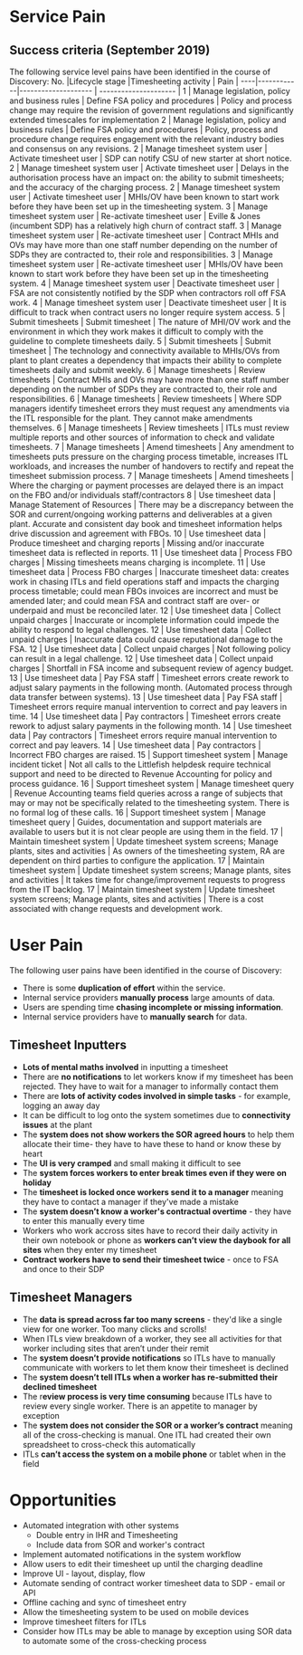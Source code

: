 # Service Pain
## Success criteria (September 2019)
The following service level pains have been identified in the course of Discovery:
No. |Lifecycle stage  |Timesheeting activity      | Pain  | 
----|------------|-------------------- | --------------------- |
1 | Manage legislation, policy and business rules | Define FSA policy and procedures | Policy and process change may require the revision of government regulations and significantly extended timescales for implementation
2 | Manage legislation, policy and business rules | Define FSA policy and procedures | Policy, process and procedure change requires engagement with the relevant industry bodies and consensus on any revisions.
2 | Manage timesheet system user | Activate timesheet user | SDP can notify CSU of new starter at short notice.
2 | Manage timesheet system user | Activate timesheet user | Delays in the authorisation process have an impact on: the ability to submit timesheets; and the accuracy of the charging process.
2 | Manage timesheet system user | Activate timesheet user | MHIs/OV have been known to start work before they have been set up in the timesheeting system.
3 | Manage timesheet system user | Re-activate timesheet user | Eville & Jones (incumbent SDP) has a relatively high churn of contract staff.
3 | Manage timesheet system user | Re-activate timesheet user | Contract MHIs and OVs may have more than one staff number depending on the number of SDPs they are contracted to, their role and responsibilities.
3 | Manage timesheet system user | Re-activate timesheet user | MHIs/OV have been known to start work before they have been set up in the timesheeting system.
4 | Manage timesheet system user | Deactivate timesheet user | FSA are not consistently notified by the SDP when contractors roll off FSA work.
4 | Manage timesheet system user | Deactivate timesheet user | It is difficult to track when contract users no longer require system access.
5 | Submit timesheets | Submit timesheet | The nature of MHI/OV work and the environment in which they work makes it difficult to comply with the guideline to complete timesheets daily.
5 | Submit timesheets | Submit timesheet |  The technology and connectivity available to MHIs/OVs from plant to plant creates a dependency that impacts their ability to complete timesheets daily and submit weekly.
6 | Manage timesheets | Review timesheets | Contract MHIs and OVs may have more than one staff number depending on the number of SDPs they are contracted to, their role and responsibilities. 
6 | Manage timesheets | Review timesheets | Where SDP managers identify timesheet errors they must request any amendments via the ITL responsible for the plant. They cannot make amendments themselves.
6 | Manage timesheets | Review timesheets | ITLs must review multiple reports and other sources of information to check and validate timesheets.
7 | Manage timesheets | Amend timesheets | Any amendment to timesheets puts pressure on the charging process timetable, increases ITL workloads, and increases the number of handovers to rectify and repeat the timesheet submission process.
7 | Manage timesheets | Amend timesheets | Where the charging or payment processes are delayed there is an impact on the FBO and/or individuals staff/contractors
8 | Use timesheet data | Manage Statement of Resources | There may be a discrepancy between the SOR and current/ongoing working patterns and deliverables at a given plant. Accurate and consistent day book and timesheet information helps drive discussion and agreement with FBOs.
10 | Use timesheet data | Produce timesheet and charging reports | Missing and/or inaccurate timesheet data is reflected in reports.
11 | Use timesheet data | Process FBO charges | Missing timesheets means charging is incomplete.
11 | Use timesheet data | Process FBO charges |  Inaccurate timesheet data: creates work in chasing ITLs and field operations staff and impacts the charging process timetable; could mean FBOs invoices are incorrect and must be amended later; and could mean FSA and contract staff are over- or underpaid and must be reconciled later. 
12 | Use timesheet data | Collect unpaid charges | Inaccurate or incomplete information could impede the ability to respond to legal challenges.
12 | Use timesheet data | Collect unpaid charges | Inaccurate data could cause reputational damage to the FSA.
12 | Use timesheet data | Collect unpaid charges | Not following policy can result in a legal challenge.
12 | Use timesheet data | Collect unpaid charges | Shortfall in FSA income and subsequent review of agency budget.
13 | Use timesheet data | Pay FSA staff | Timesheet errors create rework to adjust salary payments in the following month. (Automated process through data transfer between systems).
13 | Use timesheet data | Pay FSA staff | Timesheet errors require manual intervention to correct and pay leavers in time.
14 | Use timesheet data | Pay contractors | Timesheet errors create rework to adjust salary payments in the following month.
14 | Use timesheet data | Pay contractors | Timesheet errors require manual intervention to correct and pay leavers.
14 | Use timesheet data | Pay contractors | Incorrect FBO charges are raised.
15 | Support timesheet system | Manage incident ticket | Not all calls to the Littlefish helpdesk require technical support and need to be directed to Revenue Accounting for policy and process guidance.
16 | Support timesheet system | Manage timesheet query | Revenue Accounting teams field queries across a range of subjects that may or may not be specifically related to the timesheeting system. There is no formal log of these calls.
16 | Support timesheet system | Manage timesheet query | Guides, documentation and support materials are available to users but it is not clear people are using them in the field.
17 | Maintain timesheet system | Update timesheet system screens; Manage plants, sites and activities | As owners of the timesheeting system, RA are dependent on third parties to configure the application.
17 | Maintain timesheet system | Update timesheet system screens; Manage plants, sites and activities | It takes time for change/improvement requests to progress from the IT backlog.
17 | Maintain timesheet system | Update timesheet system screens; Manage plants, sites and activities | There is a cost associated with change requests and development work. 

# User Pain
The following user pains have been identified in the course of Discovery:
- There is some **duplication of effort** within the service.
- Internal service providers **manually process** large amounts of data.
- Users are spending time **chasing incomplete or missing information**.
- Internal service providers have to **manually search** for data.

## Timesheet Inputters
- **Lots of mental maths involved** in inputting a timesheet
- There are **no notifications** to let workers know if my timesheet has been rejected. They have to wait for a manager to informally contact them
- There are **lots of activity codes involved in simple tasks** - for example, logging an away day
- It can be difficult to log onto the system sometimes due to **connectivity issues** at the plant
- The **system does not show workers the SOR agreed hours** to help them allocate their time- they have to have these to hand or know these by heart
- The **UI is very cramped** and small making it difficult to see
- The **system forces workers to enter break times even if they were on holiday**
- The **timesheet is locked once workers send it to a manager** meaning they have to contact a manager if they've made a mistake
- The **system doesn’t know a worker's contractual overtime** - they have to enter this manually every time
-  Workers who work accross sites have to record their daily activity in their own notebook or phone as **workers can’t view the daybook for all sites** when they enter my timesheet
- **Contract workers have to send their timesheet twice** - once to FSA and once to their SDP

## Timesheet Managers
- The **data is spread across far too many screens** - they'd like a single view for one worker. Too many clicks and scrolls!
- When ITLs view breakdown of a worker, they see all activities for that worker including sites that aren’t under their remit
- The **system doesn’t provide notifications** so ITLs have to manually communicate with workers to let them know their timesheet is declined
- The **system doesn’t tell ITLs when a worker has re-submitted their declined timesheet**
- The r**eview process is very time consuming** because ITLs have to review every single worker. There is an appetite to manager by exception
- The **system does not consider the SOR or a worker’s contract** meaning all of the cross-checking is manual. One ITL had created their own spreadsheet to cross-check this automatically
- ITLs **can’t access the system on a mobile phone** or tablet when in the field



# Opportunities 
- Automated integration with other systems 
  - Double entry in IHR and Timesheeting
  - Include data from SOR and worker's contract
 - Implement automated notifications in the system workflow
 - Allow users to edit their timesheet up until the charging deadline
 - Improve UI  - layout, display, flow
- Automate sending of contract worker timesheet data to SDP - email or API
- Offline caching and sync of timesheet entry
- Allow the timesheeting system to be used on mobile devices
- Improve timesheet filters for ITLs
- Consider how ITLs may be able to manage by exception using SOR data to automate some of the cross-checking process


